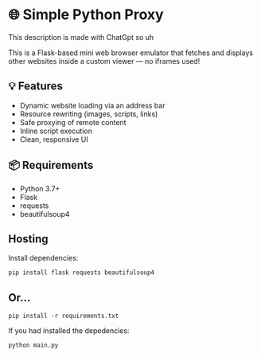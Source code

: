 # 🌐 Simple Python Proxy

This description is made with ChatGpt so uh

This is a Flask-based mini web browser emulator that fetches and displays other websites inside a custom viewer — no iframes used!

## 💡 Features

- Dynamic website loading via an address bar
- Resource rewriting (images, scripts, links)
- Safe proxying of remote content
- Inline script execution
- Clean, responsive UI

## 📦 Requirements

- Python 3.7+
- Flask
- requests
- beautifulsoup4
  
## Hosting

Install dependencies:

```bash
pip install flask requests beautifulsoup4
```
## Or...

```
pip install -r requirements.txt
```

If you had installed the depedencies:
```bash
python main.py
